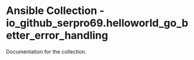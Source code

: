 # Ansible Collection - io_github_serpro69.helloworld_go_better_error_handling

Documentation for the collection.

